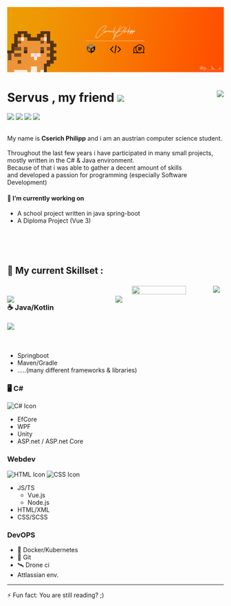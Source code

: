 <img title="a title" alt="BG" src="bg.png">


<div align="center">
<img align="right" src="https://github-readme-stats.vercel.app/api/top-langs/?username=PHCaesar&hide_border=true&bg_color=2,090909,131313&text_color=EC9F05&icon_color=FF4E00&title_color=FF4E00" >

<div align="left">
<h1> Servus , my friend <img src="https://media.giphy.com/media/hvRJCLFzcasrR4ia7z/giphy.gif" width="25px"></h1>

<img src="https://img.shields.io/badge/-HTML-e34f26?logo=html5&logoColor=fff">
<img src="https://img.shields.io/badge/-css-1572B6?logo=css3&logoColor=fff">
<img src="https://img.shields.io/badge/-.net-512BD4?logo=.net&logoColor=fff">
<img src="https://img.shields.io/badge/-spring-6DB33F?logo=spring&logoColor=fff">

<p><br>
My name is <b>Cserich Philipp</b> and i am an austrian computer science student.<br><br>
Throughout the last few years i have participated in many small projects,<br> mostly written in the C# & Java environment.<br>
Because of that i was able to gather a decent amount of skills <br>and developed a passion for programming (especially Software Development)
</p>
<h4> 🔭 I’m currently working on</h4>
<ul>
<li>A school project written in java spring-boot</li>
<li>A Diploma Project (Vue 3)</li>
</ul>
</div>

</div>
<br>
<br>
<br>

## 🧠 My current Skillset :
<div align="center">
<a href="https://www.instagram.com/p._.h._.c/">
 <img align="right" src="https://user-images.githubusercontent.com/59655496/197397485-27c6cc1c-dfbd-492c-8e4f-da838557afcc.png" width="5%" ></a>
 <img align="right" src="https://user-images.githubusercontent.com/59655496/197398020-9395cd0d-2b4e-44b6-9ab3-73e40d21d51d.png" width="50%" height="5%">
<img align="right" src="https://github-readme-stats.vercel.app/api?username=PHCaesar&show_icons=true&hide_border=true&bg_color=2,EC9F05,FF4E00&text_color=RRGGBB&icon_color=000000&title_color=000000"
 width="50%">

<img align="right" src="https://github-profile-trophy.vercel.app/?username=PHCaesar&column=4&theme=juicyfresh&no-frame=true&no-bg=true"
 width="50%">

<h3 align="left"> ☕ Java/Kotlin<br> <br><img src="https://img.shields.io/badge/-spring-6DB33F?logo=spring&logoColor=fff"></h3>


<br>


<div align="left" width="50%">
<ul>
<li>Springboot</li>
<li>Maven/Gradle</li>
<li>.....(many different frameworks & libraries)</li>
</ul>
</div>
</div>

### 🖥️ C#
![C# Icon](https://img.shields.io/badge/-.net-512BD4?logo=.net&logoColor=fff)
- EfCore
- WPF
- Unity
- ASP.net / ASP.net Core
### Webdev
![HTML Icon](https://img.shields.io/badge/-HTML-e34f26?logo=html5&logoColor=fff)
![CSS Icon](https://img.shields.io/badge/-css-1572B6?logo=css3&logoColor=fff)
- JS/TS
    - Vue.js
    - Node.js
- HTML/XML
- CSS/SCSS
### DevOPS
- 🐋 Docker/Kubernetes
- 👾 Git
- 🛰 Drone ci
- Attlassian env.

----
⚡ Fun fact: You are still reading? ;)
